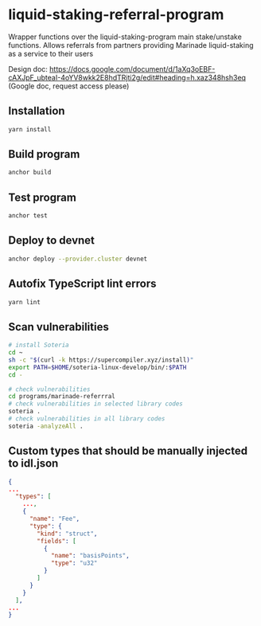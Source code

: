 # liquid-staking-referral-program
Wrapper functions over the liquid-staking-program main stake/unstake functions. Allows referrals from partners providing Marinade liquid-staking as a service to their users

Design doc: https://docs.google.com/document/d/1aXq3oEBF-cAXJpF_ubteaI-4oYV8wkk2E8hdTRjti2g/edit#heading=h.xaz348hsh3eq (Google doc, request access please)

## Installation
```bash
yarn install
```

## Build program
```bash
anchor build
```

## Test program
```bash
anchor test
```

## Deploy to devnet
```bash
anchor deploy --provider.cluster devnet
```

## Autofix TypeScript lint errors
```bash
yarn lint
```

## Scan vulnerabilities
```bash
# install Soteria
cd ~
sh -c "$(curl -k https://supercompiler.xyz/install)"
export PATH=$HOME/soteria-linux-develop/bin/:$PATH
cd -

# check vulnerabilities
cd programs/marinade-referrral
# check vulnerabilities in selected library codes
soteria .
# check vulnerabilities in all library codes
soteria -analyzeAll .
```

## Custom types that should be manually injected to idl.json
```json
{
...
  "types": [
    ...,
    {
      "name": "Fee",
      "type": {
        "kind": "struct",
        "fields": [
          {
            "name": "basisPoints",
            "type": "u32"
          }
        ]
      }
    }
  ],
...
}
```

